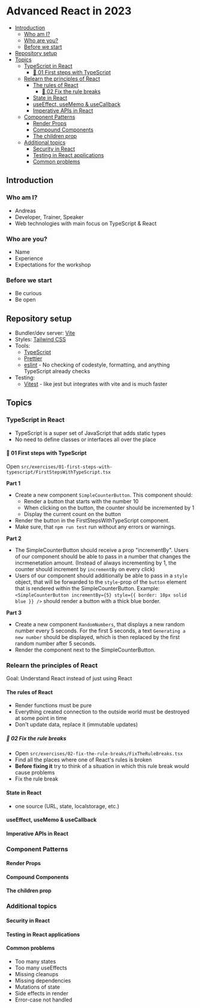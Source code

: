 # Advanced React in 2023

- [Introduction](#introduction)
  - [Who am I?](#who-am-i)
  - [Who are you?](#who-are-you)
  - [Before we start](#before-we-start)
- [Repository setup](#repository-setup)
- [Topics](#topics)
  - [TypeScript in React](#typescript-in-react)
    - [💪 01 First steps with TypeScript](#-01-first-steps-with-typescript)
  - [Relearn the principles of React](#relearn-the-principles-of-react)
    - [The rules of React](#the-rules-of-react)
      - [💪 02 Fix the rule breaks](#-02-fix-the-rule-breaks)
    - [State in React](#state-in-react)
    - [useEffect, useMemo \& useCallback](#useeffect-usememo--usecallback)
    - [Imperative APIs in React](#imperative-apis-in-react)
  - [Component Patterns](#component-patterns)
    - [Render Props](#render-props)
    - [Compound Components](#compound-components)
    - [The children prop](#the-children-prop)
  - [Additional topics](#additional-topics)
    - [Security in React](#security-in-react)
    - [Testing in React applications](#testing-in-react-applications)
    - [Common problems](#common-problems)

## Introduction

### Who am I?

- Andreas
- Developer, Trainer, Speaker
- Web technologies with main focus on TypeScript & React

### Who are you?

- Name
- Experience
- Expectations for the workshop

### Before we start

- Be curious
- Be open

## Repository setup

- Bundler/dev server: [Vite](https://vitejs.dev/)
- Styles: [Tailwind CSS](https://tailwindcss.com/)
- Tools:
  - [TypeScript](https://www.typescriptlang.org/)
  - [Prettier](https://prettier.io/)
  - [eslint](https://eslint.org/) - No checking of codestyle, formatting, and anything TypeScript already checks
- Testing:
  - [Vitest](https://vitest.dev/) - like jest but integrates with vite and is much faster

## Topics

### TypeScript in React

- TypeScript is a super set of JavaScript that adds static types
- No need to define classes or interfaces all over the place

#### 💪 01 First steps with TypeScript

Open `src/exercises/01-first-steps-with-typescript/FirstStepsWithTypeScript.tsx`

**Part 1**

- Create a new component `SimpleCounterButton`. This component should:
  - Render a button that starts with the number 10
  - When clicking on the button, the counter should be incremented by 1
  - Display the current count on the button
- Render the button in the FirstStepsWithTypeScript component.
- Make sure, that `npm run test` run without any errors or warnings.

**Part 2**

- The SimpleCounterButton should receive a prop "incrementBy". Users of our component should be able to pass in a number that changes the incrmenetation amount. (Instead of always incrementing by 1, the counter should increment by `incrementBy` on every click)
- Users of our component should additionally be able to pass in a `style` object, that will be forwarded to the `style`-prop of the `button` element that is rendered within the SimpleCounterButton. Example: `<SimpleCounterButton incrementBy={5} style={{ border: 10px solid blue }} />` should render a button with a thick blue border.

**Part 3**

- Create a new component `RandomNumbers`, that displays a new random number every 5 seconds. For the first 5 seconds, a text `Generating a new number` should be displayed, which is then replaced by the first random number after 5 seconds.
- Render the component next to the SimpleCounterButton.

### Relearn the principles of React

Goal: Understand React instead of just using React

#### The rules of React

- Render functions must be pure
- Everything created connection to the outside world must be destroyed at some point in time
- Don't update data, replace it (immutable updates)

##### 💪 02 Fix the rule breaks

- Open `src/exercises/02-fix-the-rule-breaks/FixTheRuleBreaks.tsx`
- Find all the places where one of React's rules is broken
- **Before fixing it** try to think of a situation in which this rule break would cause problems
- Fix the rule break

#### State in React

- one source (URL, state, localstorage, etc.)

#### useEffect, useMemo & useCallback

#### Imperative APIs in React

### Component Patterns

#### Render Props

#### Compound Components

#### The children prop

### Additional topics

#### Security in React

#### Testing in React applications

#### Common problems

- Too many states
- Too many useEffects
- Missing cleanups
- Missing dependencies
- Mutations of state
- Side effects in render
- Error-case not handled

<link rel="stylesheet" href="./README.css">
<script src="./README.js"></script>
